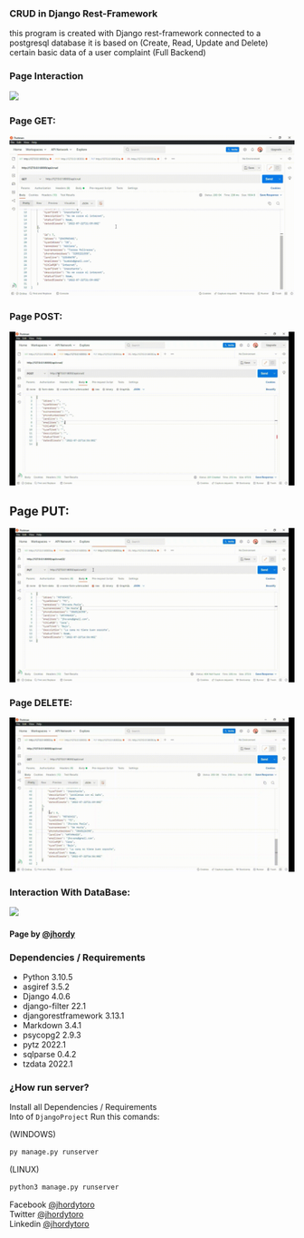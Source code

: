 ### CRUD in Django Rest-Framework
this program is created with Django rest-framework connected to a postgresql database it is based on (Create, Read, Update and Delete) certain basic data of a user complaint
(Full Backend)

### Page Interaction
<img src="https://raw.githubusercontent.com/jhordyToro/CRUD-Django-RestFramework/main/Statics/PageDjango.gif">

### Page GET:
<img src="https://raw.githubusercontent.com/jhordyToro/CRUD-Django-RestFramework/main/Statics/Get.gif">

### Page POST:
<img src="https://raw.githubusercontent.com/jhordyToro/CRUD-Django-RestFramework/main/Statics/Post.gif">

## Page PUT:
<img src="https://raw.githubusercontent.com/jhordyToro/CRUD-Django-RestFramework/main/Statics/Put.gif">

### Page DELETE:
<img src="https://raw.githubusercontent.com/jhordyToro/CRUD-Django-RestFramework/main/Statics/Delete_1.gif">

### Interaction With DataBase:
<img src="https://raw.githubusercontent.com/jhordyToro/CRUD-Django-RestFramework/main/Statics/PostgreSql_1.gif">

#### Page by [@jhordy](https://github.com/jhordytoro)

### Dependencies / Requirements 
- Python 3.10.5 
- asgiref 3.5.2
- Django 4.0.6
- django-filter 22.1
- djangorestframework 3.13.1
- Markdown 3.4.1
- psycopg2 2.9.3
- pytz 2022.1
- sqlparse 0.4.2
- tzdata 2022.1

### ¿How run server?
Install all Dependencies / Requirements <br>
Into of ```DjangoProject``` Run this comands:

(WINDOWS)
```bash
py manage.py runserver 
```

(LINUX)
```bash
python3 manage.py runserver 
```


Facebook [@jhordytoro](https://www.facebook.com/jhordy.toroarroyo.9)<br>
Twitter [@jhordytoro](https://twitter.com/jhordy_toro)<br>
Linkedin [@jhordytoro](https://www.linkedin.com/in/jhordy-toro-arroyo-34212322a/)